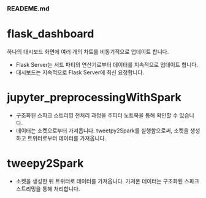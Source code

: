 ### READEME.md

# flask_dashboard
하나의 대시보드 화면에 여러 개의 차트를 비동기적으로 업데이트 합니다.
- Flask Server는 서드 파티의 연산기로부터 데이터를 지속적으로 업데이트 합니다.
- 대시보드는 지속적으로 Flask Server에 최신 요청합니다.

# jupyter_preprocessingWithSpark
- 구조화된 스파크 스트리밍 전처리 과정을 주피터 노트북을 통해 확인할 수 있습니다.
- 데이터는 소켓으로부터 가져옵니다. tweetpy2Spark를 실행함으로써, 소켓을 생성하고 트위터로부터 데이터를 가져옵니다.

# tweepy2Spark
- 소켓을 생성한 뒤 트위터로 데이터를 가져옵니다. 가져온 데이터는 구조화된 스파크 스트리밍을 통해 처리합니다.
